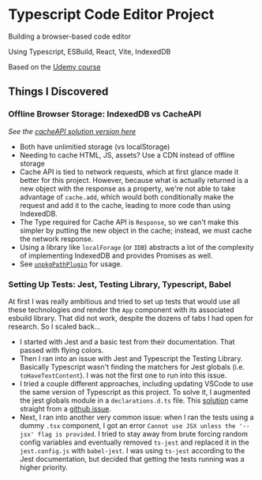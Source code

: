 # Typescript Code Editor Project
Building a browser-based code editor

Using Typescript, ESBuild, React, Vite, IndexedDB

Based on the [Udemy course](https://www.udemy.com/course/react-and-typescript-build-a-portfolio-project)

## Things I Discovered
### Offline Browser Storage: IndexedDB vs CacheAPI
*See the [cacheAPI solution version here](https://github.com/jwicksnin/code-editor/tree/cacheAPI-solution)*
* Both have unlimitied storage (vs localStorage)
* Needing to cache HTML, JS, assets? Use a CDN instead of offline storage
* Cache API is tied to network requests, which at first glance made it better 
for this project. However, because what is actually returned is a new object
with the response as a property, we're not able to take advantage of `cache.add`, which 
would both conditionally make the request and add it to the cache, leading to more code
than using IndexedDB.
* The Type required for Cache API is `Response`, so we can't make this simpler by putting
the new object in the cache; instead, we must cache the network response.
* Using a library like `localForage` (or `IDB`) abstracts a lot of the complexity of implementing
IndexedDB and provides Promises as well.
* See [`unpkgPathPlugin`](src/plugins/unpkg-path-plugin.ts) for usage.

### Setting Up Tests: Jest, Testing Library, Typescript, Babel
At first I was really ambitious and tried to set up tests that would use all these technologies
*and* render the `App` component with its associated esbuild library. That did not work, despite
the dozens of tabs I had open for research. So I scaled back...
* I started with Jest and a basic test from their documentation. That passed with flying colors.
* Then I ran into an issue with Jest and Typescript the Testing Library. Basically Typescript wasn't finding the matchers for Jest globals (i.e. `toHaveTextContent`). I was not the first one to run into this issue. 
* I tried a couple different approaches, including updating VSCode to use the same version of Typescript as this project. To solve it, I augmented the jest globals module in a `declarations.d.ts` file. This [solution](./declarations.d.ts) came straight from a [github issue](https://github.com/testing-library/jest-dom/issues/426#issuecomment-1140362826).
* Next, I ran into another very common issue: when I ran the tests using a dummy `.tsx` component, I got an error `Cannot use JSX unless the '--jsx' flag is provided`. I tried to stay away from brute forcing random config variables and eventually removed `ts-jest` and replaced it in the `jest.config.js` with `babel-jest`. I was using `ts-jest` according to the Jest documentation, but decided that getting the tests running was a higher priority. 
